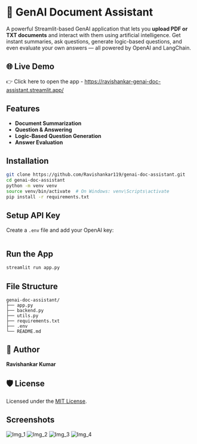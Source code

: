 
# 📄 GenAI Document Assistant

A powerful Streamlit-based GenAI application that lets you **upload PDF or TXT documents** and interact with them using artificial intelligence. Get instant summaries, ask questions, generate logic-based questions, and even evaluate your own answers — all powered by OpenAI and LangChain.

## 🌐 Live Demo

👉 Click here to open the app - https://ravishankar-genai-doc-assistant.streamlit.app/

## Features

-  **Document Summarization**
-  **Question & Answering**
-  **Logic-Based Question Generation**
-  **Answer Evaluation**

## Installation

```bash
git clone https://github.com/Ravishankar119/genai-doc-assistant.git
cd genai-doc-assistant
python -m venv venv
source venv/bin/activate  # On Windows: venv\Scripts\activate
pip install -r requirements.txt
```

## Setup API Key

Create a `.env` file and add your OpenAI key:
```env
```

## Run the App

```bash
streamlit run app.py
```

## File Structure

```
genai-doc-assistant/
├── app.py
├── backend.py
├── utils.py
├── requirements.txt
├── .env
└── README.md
```

## 👤 Author

**Ravishankar Kumar**

## 🛡️ License

Licensed under the [MIT License](https://opensource.org/licenses/MIT).

 ## Screenshots
 ![Img_1](https://github.com/user-attachments/assets/71c54a34-d0ed-4698-8c4a-c74871a503c4)
![Img_2](https://github.com/user-attachments/assets/d517fbe1-01ef-431e-b070-7287033382e8)
![Img_3](https://github.com/user-attachments/assets/997fa6ea-74be-40a0-b9a1-77e26df04dfc)
![Img_4](https://github.com/user-attachments/assets/63947e41-8072-4efd-bfbc-52b4e6e1d09c)
